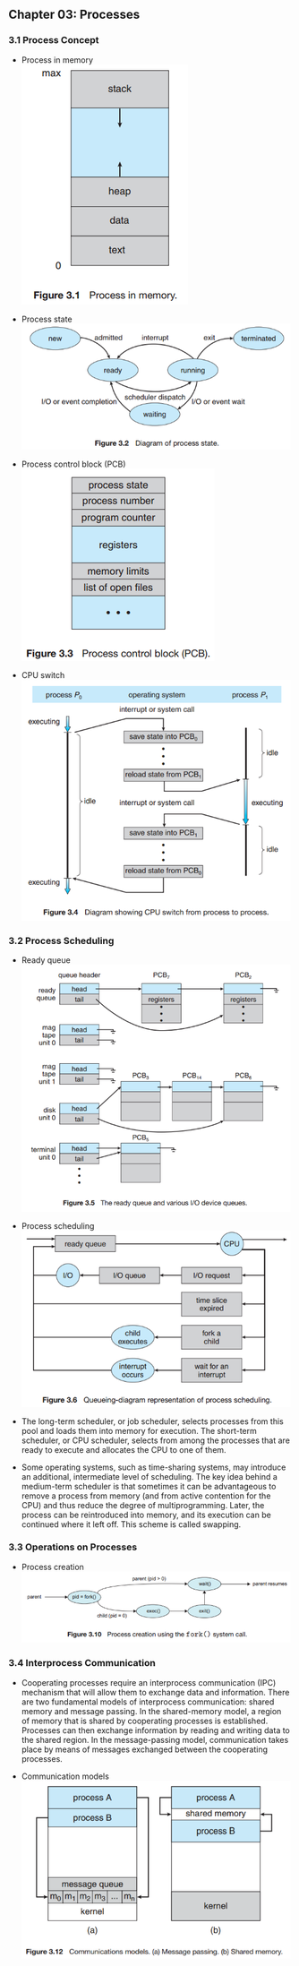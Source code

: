 ## Chapter 03: Processes

### 3.1 Process Concept

- Process in memory  
![Alt text](img/fig_3_1_Process_in_memory.PNG)

- Process state  
![Alt text](img/fig_3_2_Process_state.PNG)

- Process control block (PCB)  
![Alt text](img/fig_3_3_Process_control_block_PCB.PNG)

- CPU switch  
![Alt text](img/fig_3_4_CPU_switch.PNG)

### 3.2 Process Scheduling

- Ready queue  
![Alt text](img/fig_3_5_Ready_queue.PNG)

- Process scheduling  
![Alt text](img/fig_3_6_Process_scheduling.PNG)

- The long-term scheduler, or job scheduler, selects processes from this pool and loads them into memory for execution. The short-term scheduler, or CPU scheduler, selects from among the processes that are ready to execute and allocates the CPU to one of them.

- Some operating systems, such as time-sharing systems, may introduce an additional, intermediate level of scheduling. The key idea behind a medium-term scheduler is
that sometimes it can be advantageous to remove a process from memory (and from active contention for the CPU) and thus reduce the degree of multiprogramming. Later, the process can be reintroduced into memory, and its execution can be continued where it left off. This scheme is called swapping.

### 3.3 Operations on Processes

- Process creation  
![Alt text](img/fig_3_10_Process_creation.PNG)

### 3.4 Interprocess Communication

- Cooperating processes require an interprocess communication (IPC) mechanism that will allow them to exchange data and information. There are two fundamental models of interprocess communication: shared memory and message passing. In the shared-memory model, a region of memory that is shared by cooperating processes is established. Processes can then exchange information by reading and writing data to the shared region. In the message-passing model, communication takes place by means of messages exchanged between the cooperating processes.

- Communication models  
![Alt text](img/fig_3_12_Communication_models.PNG)